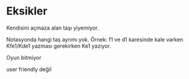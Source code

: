 # Eksikler

Kendisini açmaza alan taşı yiyemiyor.

Notasyonda hangi taş ayrımı yok. Örnek: f1 ve d1 karesinde kale varken Kfe1/Kde1 yazması gerekirken Ke1 yazıyor.

Oyun bitmiyor

user friendly değil
